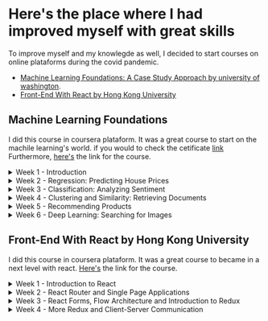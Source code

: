 # Here's the place where I had improved myself with great skills
To improve myself and my knowlegde as well, I decided to start courses on online plataforms during the covid pandemic.
- [Machine Learning Foundations: A Case Study Approach by university of washington](#machine).
- [Front-End With React by Hong Kong University](#React)

## <a name="machine">Machine Learning Foundations</a>
I did this course in coursera plataform. It was a great course to start on the machile learning's world. 
if you would to check the cetificate [link](https://coursera.org/share/09b4af1cf4bc575eb15e147ffb18cddd)
Furthermore, [here's](https://www.coursera.org/specializations/machine-learning) the link for the course.
<details>
<summary>Week 1 - Introduction</summary>

</details>

<details>
<summary>
Week 2 - Regression: Predicting House Prices
</summary>

</details>
<details>
<summary>
Week 3 - Classification: Analyzing Sentiment
</summary>

</details><details>
<summary>
Week 4 - Clustering and Similarity: Retrieving Documents
</summary>

</details>


<details>
<summary>
Week 5 - Recommending Products
</summary>

</details>

<details>
<summary>
Week 6 - Deep Learning: Searching for Images
</summary>

</details>

## <a name="React">Front-End With React by Hong Kong University</a>
I did this course in coursera plataform. It was a great course to became in a next level with react.
[Here's](https://www.coursera.org/learn/front-end-react) the link for the course. 
<details>
<summary>
Week 1 - Introduction to React
</summary>
We started the development of a react application, it name is ConFusion, it is something like a menu for a restaurant with who has that name. 
I learned about components (I aready did know it, but the course was more deep than my knowlegde). Also, we create a page using bootstrap, react-scrap, font-awesome and other tecnologies


</details>

<details>
<summary>
Week 2 - React Router and Single Page Applications
</summary>
Here we used the b
</details>
<details>
<summary>
Week 3 - React Forms, Flow Architecture and Introduction to Redux
</summary>

</details><details>
<summary>
Week 4 - More Redux and Client-Server Communication

</summary>

</details>

